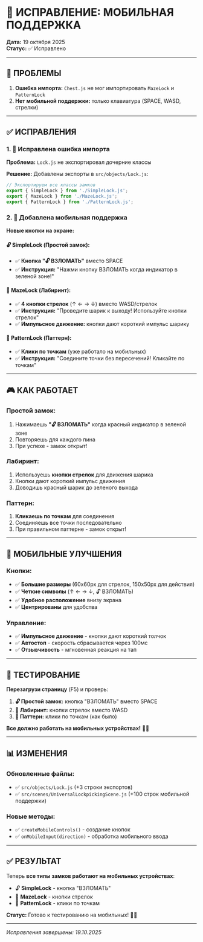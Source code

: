 # 📱 ИСПРАВЛЕНИЕ: МОБИЛЬНАЯ ПОДДЕРЖКА

**Дата:** 19 октября 2025  
**Статус:** ✅ Исправлено

---

## 🐛 ПРОБЛЕМЫ

1. **Ошибка импорта:** `Chest.js` не мог импортировать `MazeLock` и `PatternLock`
2. **Нет мобильной поддержки:** только клавиатура (SPACE, WASD, стрелки)

---

## ✅ ИСПРАВЛЕНИЯ

### 1. 🔧 Исправлена ошибка импорта

**Проблема:** `Lock.js` не экспортировал дочерние классы

**Решение:** Добавлены экспорты в `src/objects/Lock.js`:
```javascript
// Экспортируем все классы замков
export { SimpleLock } from './SimpleLock.js';
export { MazeLock } from './MazeLock.js';
export { PatternLock } from './PatternLock.js';
```

### 2. 📱 Добавлена мобильная поддержка

**Новые кнопки на экране:**

#### 🔓 SimpleLock (Простой замок):
- ✅ **Кнопка "🔓 ВЗЛОМАТЬ"** вместо SPACE
- ✅ **Инструкция:** "Нажми кнопку ВЗЛОМАТЬ когда индикатор в зеленой зоне!"

#### 🧩 MazeLock (Лабиринт):
- ✅ **4 кнопки стрелок** (↑ ← → ↓) вместо WASD/стрелок
- ✅ **Инструкция:** "Проведите шарик к выходу! Используйте кнопки стрелок"
- ✅ **Импульсное движение:** кнопки дают короткий импульс шарику

#### 🎯 PatternLock (Паттерн):
- ✅ **Клики по точкам** (уже работало на мобильных)
- ✅ **Инструкция:** "Соедините точки без пересечений! Кликайте по точкам"

---

## 🎮 КАК РАБОТАЕТ

### Простой замок:
1. Нажимаешь **"🔓 ВЗЛОМАТЬ"** когда красный индикатор в зеленой зоне
2. Повторяешь для каждого пина
3. При успехе - замок открыт!

### Лабиринт:
1. Используешь **кнопки стрелок** для движения шарика
2. Кнопки дают короткий импульс движения
3. Доводишь красный шарик до зеленого выхода

### Паттерн:
1. **Кликаешь по точкам** для соединения
2. Соединяешь все точки последовательно
3. При правильном паттерне - замок открыт!

---

## 📱 МОБИЛЬНЫЕ УЛУЧШЕНИЯ

### Кнопки:
- ✅ **Большие размеры** (60x60px для стрелок, 150x50px для действия)
- ✅ **Четкие символы** (↑ ← → ↓, 🔓 ВЗЛОМАТЬ)
- ✅ **Удобное расположение** внизу экрана
- ✅ **Центрированы** для удобства

### Управление:
- ✅ **Импульсное движение** - кнопки дают короткий толчок
- ✅ **Автостоп** - скорость сбрасывается через 100мс
- ✅ **Отзывчивость** - мгновенная реакция на тап

---

## 🧪 ТЕСТИРОВАНИЕ

**Перезагрузи страницу** (F5) и проверь:

1. **🔓 Простой замок:** кнопка "ВЗЛОМАТЬ" вместо SPACE
2. **🧩 Лабиринт:** кнопки стрелок вместо WASD
3. **🎯 Паттерн:** клики по точкам (как было)

**Все должно работать на мобильных устройствах!** 📱✅

---

## 📊 ИЗМЕНЕНИЯ

### Обновленные файлы:
- ✅ `src/objects/Lock.js` (+3 строки экспортов)
- ✅ `src/scenes/UniversalLockpickingScene.js` (+100 строк мобильной поддержки)

### Новые методы:
- ✅ `createMobileControls()` - создание кнопок
- ✅ `onMobileInput(direction)` - обработка мобильного ввода

---

## ✅ РЕЗУЛЬТАТ

Теперь **все типы замков работают на мобильных устройствах**:
- 🔓 **SimpleLock** - кнопка "ВЗЛОМАТЬ"
- 🧩 **MazeLock** - кнопки стрелок
- 🎯 **PatternLock** - клики по точкам

**Статус:** Готово к тестированию на мобильных! 📱✅

---

*Исправления завершены: 19.10.2025*


